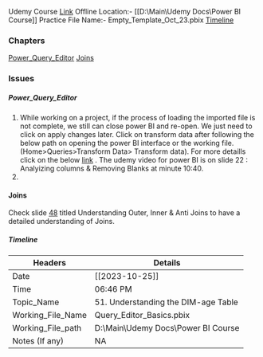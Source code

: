 Udemy Course [Link](https://www.udemy.com/course/powerbi-complete-introduction/learn/lecture/31623632#overview) 
Offline Location:- [[D:\Main\Udemy Docs\Power BI Course]]
Practice File Name:- Empty_Template_Oct_23.pbix
[Timeline](#Timeline)



### Chapters

[Power_Query_Editor](#Power_Query_Editor)
[Joins](#Joins)





### Issues 









##### Power_Query_Editor

1. While working on a project, if the process of loading the imported file is not complete, we still can close power BI and re-open. We just need to click on apply changes later. Click on transform data after following the below path on opening the power BI interface or the working file. (Home>Queries>Transform Data> Transform data). For more detaills click on the below [link](https://www.udemy.com/course/powerbi-complete-introduction/learn/lecture/31623780#overview) . The udemy video for power BI is on slide 22 : Analyizing columns & Removing Blanks at minute 10:40.
2. 


#### Joins

Check slide [48](https://www.udemy.com/course/powerbi-complete-introduction/learn/lecture/31624528#overview) titled Understanding Outer, Inner & Anti Joins to have a detailed understanding of Joins.



















##### Timeline


| Headers           | Details                                                             |
|-------------------|---------------------------------------------------------------------|
| Date              | [[2023-10-25]]                                                           |
| Time              | 06:46 PM                                                          |
| Topic_Name        | 51. Understanding the DIM-age Table                                  |
| Working_File_Name | Query_Editor_Basics.pbix                                          |
| Working_File_path | D:\Main\Udemy Docs\Power BI Course                                  |
| Notes (If any)    | NA                                                                  |


